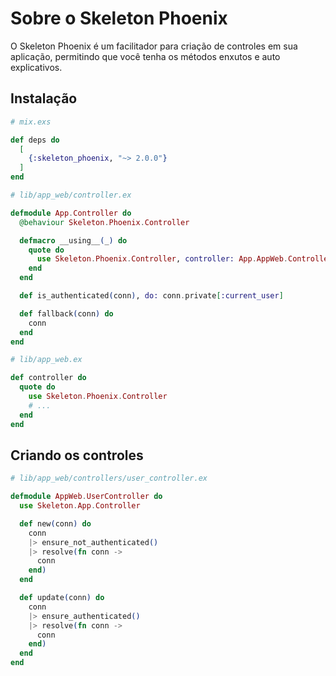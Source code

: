 # Sobre o Skeleton Phoenix

O Skeleton Phoenix é um facilitador para criação de controles em sua aplicação, permitindo que você tenha os métodos enxutos e auto explicativos.

## Instalação

```elixir
# mix.exs

def deps do
  [
    {:skeleton_phoenix, "~> 2.0.0"}
  ]
end
```

```elixir
# lib/app_web/controller.ex

defmodule App.Controller do
  @behaviour Skeleton.Phoenix.Controller

  defmacro __using__(_) do
    quote do
      use Skeleton.Phoenix.Controller, controller: App.AppWeb.Controller
    end
  end

  def is_authenticated(conn), do: conn.private[:current_user]

  def fallback(conn) do
    conn
  end
end
```

```elixir
# lib/app_web.ex

def controller do
  quote do
    use Skeleton.Phoenix.Controller
    # ...
  end
end
```

## Criando os controles

```elixir
# lib/app_web/controllers/user_controller.ex

defmodule AppWeb.UserController do
  use Skeleton.App.Controller

  def new(conn) do
    conn
    |> ensure_not_authenticated()
    |> resolve(fn conn ->
      conn
    end)
  end

  def update(conn) do
    conn
    |> ensure_authenticated()
    |> resolve(fn conn ->
      conn
    end)
  end
end
```